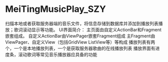 # MeiTingMusicPlay_SZY
扫描本地或者获取服务器端的音乐文件，将信息存储到数据库并添加到播放列表播放；歌词滚动显示等功能。
UI界面简介：
主页面由自定义ActionBar和Fragment嵌套组成。
自定义ActionBar由ViewPager嵌套Fragment组成
主Fragment由ViewPager、自定义View（包括GridView ListView等）等构成
播放列表有两个，一个是本地播放列表，一个是获取服务器歌曲的在线播放列表
播放界面有进度条，滚动歌词等常见音乐播放器应具备的功能
